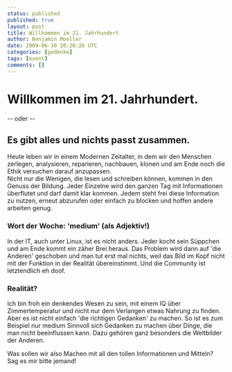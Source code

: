 ```yaml
---
status: published
published: true
layout: post
title: Willkommen im 21. Jahrhundert
author: Benjamin Moeller
date: 2009-06-30 20:26:26 UTC
categories: [gedenke]
tags: [event]
comments: []
---
```


# Willkommen im 21. Jahrhundert.
-- oder --
## Es gibt alles und nichts passt zusammen.  

Heute leben wir in einem Modernen Zeitalter, in dem wir den Menschen zerlegen, analysieren, reparieren, nachbauen, klonen und am Ende noch die Ethik versuchen darauf anzupassen.  
Nicht nur die Wenigen, die lesen und schreiben können, kommen in den Genuss der Bildung. Jeder Einzelne wird den ganzen Tag mit Informationen überflutet und darf damit klar kommen. Jedem steht frei diese Information zu nutzen, erneut abzurufen oder einfach zu blocken und hoffen andere arbeiten genug.

### Wort der Woche: 'medium' (als Adjektiv!)  
In der IT, auch unter Linux, ist es nicht anders. Jeder kocht sein Süppchen und am Ende kommt ein zäher Brei heraus. Das Problem wird dann auf 'die Anderen' geschoben und man tut erst mal nichts, weil das Bild im Kopf nicht mit der Funktion in der Realität übereinstimmt. Und die Community ist letztendlich eh doof.

### Realität?  
Ich bin froh ein denkendes Wesen zu sein, mit einem IQ über Zimmertemperatur und nicht nur dem Verlangen etwas Nahrung zu finden. Aber es ist nicht einfach 'die richtigen Gedanken' zu machen. So ist es zum Beispiel nur medium Sinnvoll sich Gedanken zu machen über Dinge, die man nicht beeinflussen kann. Dazu gehören ganz besonders die Weltbilder der Anderen.  

Was sollen wir also Machen mit all den tollen Informationen und Mitteln? Sag es mir bitte jemand!

